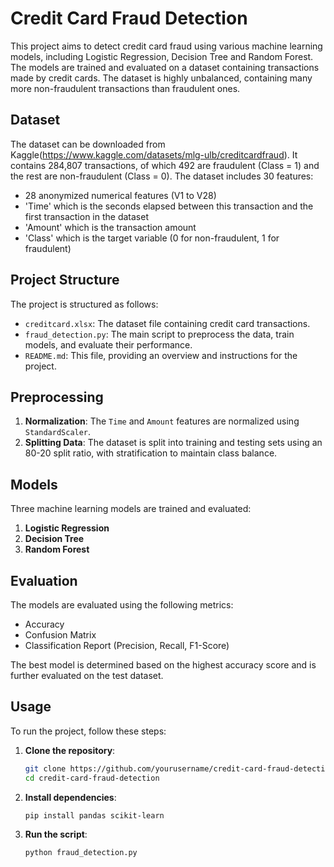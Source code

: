 # Credit Card Fraud Detection

This project aims to detect credit card fraud using various machine learning models, including Logistic Regression, Decision Tree and Random Forest. The models are trained and evaluated on a dataset containing transactions made by credit cards. The dataset is highly unbalanced, containing many more non-fraudulent transactions than fraudulent ones.

## Dataset

The dataset can be downloaded from Kaggle(https://www.kaggle.com/datasets/mlg-ulb/creditcardfraud). It contains 284,807 transactions, of which 492 are fraudulent (Class = 1) and the rest are non-fraudulent (Class = 0). The dataset includes 30 features: 

- 28 anonymized numerical features (V1 to V28)
- 'Time' which is the seconds elapsed between this transaction and the first transaction in the dataset
- 'Amount' which is the transaction amount
- 'Class' which is the target variable (0 for non-fraudulent, 1 for fraudulent)

## Project Structure

The project is structured as follows:

- `creditcard.xlsx`: The dataset file containing credit card transactions.
- `fraud_detection.py`: The main script to preprocess the data, train models, and evaluate their performance.
- `README.md`: This file, providing an overview and instructions for the project.

## Preprocessing

1. **Normalization**: The `Time` and `Amount` features are normalized using `StandardScaler`.
2. **Splitting Data**: The dataset is split into training and testing sets using an 80-20 split ratio, with stratification to maintain class balance.

## Models

Three machine learning models are trained and evaluated:

1. **Logistic Regression**
2. **Decision Tree**
3. **Random Forest**

## Evaluation

The models are evaluated using the following metrics:

- Accuracy
- Confusion Matrix
- Classification Report (Precision, Recall, F1-Score)

The best model is determined based on the highest accuracy score and is further evaluated on the test dataset.

## Usage

To run the project, follow these steps:

1. **Clone the repository**:
    ```sh
    git clone https://github.com/yourusername/credit-card-fraud-detection.git
    cd credit-card-fraud-detection
    ```

2. **Install dependencies**:
    ```sh
    pip install pandas scikit-learn
    ```

3. **Run the script**:
    ```sh
    python fraud_detection.py
    ```
